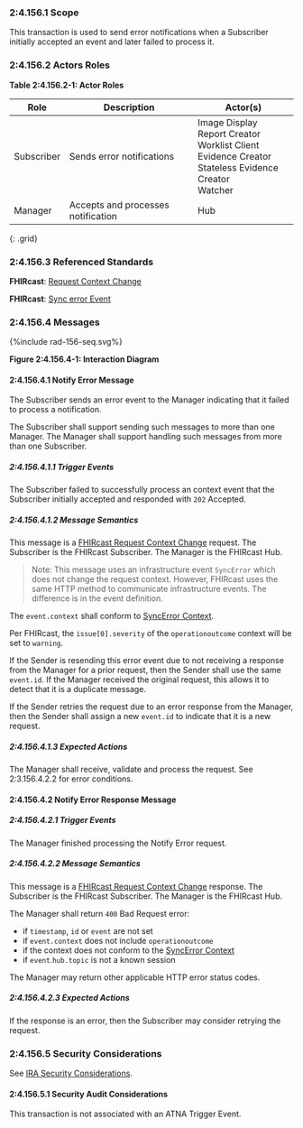 ### 2:4.156.1 Scope

This transaction is used to send error notifications when a Subscriber initially accepted an event and later failed to process it.

### 2:4.156.2 Actors Roles

**Table 2:4.156.2-1: Actor Roles**

| Role | Description | Actor(s) |
|------|-------------|----------|
| Subscriber | Sends error notifications | Image Display<br>Report Creator<br>Worklist Client<br>Evidence Creator<br>Stateless Evidence Creator<br>Watcher |
| Manager | Accepts and processes notification | Hub |
{: .grid}

### 2:4.156.3 Referenced Standards

**FHIRcast**: [Request Context Change](https://build.fhir.org/ig/HL7/fhircast-docs/2-6-RequestContextChange.html#request-context-change)

**FHIRcast**: [Sync error Event](https://build.fhir.org/ig/HL7/fhircast-docs/3-2-1-SyncError.html)

### 2:4.156.4 Messages

<div>
{%include rad-156-seq.svg%}
</div>

<div style="clear: left"/>

**Figure 2:4.156.4-1: Interaction Diagram**

#### 2:4.156.4.1 Notify Error Message

The Subscriber sends an error event to the Manager indicating that it failed to process a notification.

The Subscriber shall support sending such messages to more than one Manager. The Manager shall support handling such messages from more than one Subscriber. 

##### 2:4.156.4.1.1 Trigger Events

The Subscriber failed to successfully process an context event that the Subscriber initially accepted and responded with `202` Accepted.

##### 2:4.156.4.1.2 Message Semantics

This message is a [FHIRcast Request Context Change](https://build.fhir.org/ig/HL7/fhircast-docs/2-6-RequestContextChange.html#request-context-change-body) request. The Subscriber is the FHIRcast Subscriber. The Manager is the FHIRcast Hub.

> Note: This message uses an infrastructure event `SyncError` which does not change the request context. However, FHIRcast uses the same HTTP method to communicate infrastructure events. The difference is in the event definition.

The `event.context` shall conform to [SyncError Context](https://build.fhir.org/ig/HL7/fhircast-docs/3-2-1-SyncError.html#context).

Per FHIRcast, the `issue[0].severity` of the `operationoutcome` context will be set to `warning`.

If the Sender is resending this error event due to not receiving a response from the Manager for a prior request, then the Sender shall use the same `event.id`. If the Manager received the original request, this allows it to detect that it is a duplicate message.

If the Sender retries the request due to an error response from the Manager, then the Sender shall assign a new `event.id` to indicate that it is a new request.

##### 2:4.156.4.1.3 Expected Actions

The Manager shall receive, validate and process the request. See 2:3.156.4.2.2 for error conditions.

#### 2:4.156.4.2 Notify Error Response Message

##### 2:4.156.4.2.1 Trigger Events

The Manager finished processing the Notify Error request.

##### 2:4.156.4.2.2 Message Semantics

This message is a [FHIRcast Request Context Change](https://build.fhir.org/ig/HL7/fhircast-docs/2-6-RequestContextChange.html#request-context-change-body) response. The Subscriber is the FHIRcast Subscriber. The Manager is the FHIRcast Hub.

The Manager shall return `400` Bad Request error:
- if `timestamp`, `id` or `event` are not set
- if `event.context` does not include `operationoutcome`
- if the context does not conform to the [SyncError Context](https://build.fhir.org/ig/HL7/fhircast-docs/3-2-1-SyncError.html#context)
- if `event`.`hub.topic` is not a known session

The Manager may return other applicable HTTP error status codes.

##### 2:4.156.4.2.3 Expected Actions

If the response is an error, then the Subscriber may consider retrying the request.

### 2:4.156.5 Security Considerations

See [IRA Security Considerations](volume-1.html#1535-ira-security-considerations).

#### 2:4.156.5.1 Security Audit Considerations

This transaction is not associated with an ATNA Trigger Event.
